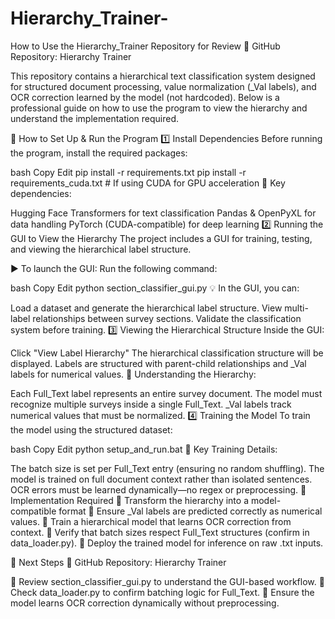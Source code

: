 # Hierarchy_Trainer-
How to Use the Hierarchy_Trainer Repository for Review
🔗 GitHub Repository: Hierarchy Trainer

This repository contains a hierarchical text classification system designed for structured document processing, value normalization (_Val labels), and OCR correction learned by the model (not hardcoded). Below is a professional guide on how to use the program to view the hierarchy and understand the implementation required.

📌 How to Set Up & Run the Program
1️⃣ Install Dependencies
Before running the program, install the required packages:

bash
Copy
Edit
pip install -r requirements.txt
pip install -r requirements_cuda.txt  # If using CUDA for GPU acceleration
📌 Key dependencies:

Hugging Face Transformers for text classification
Pandas & OpenPyXL for data handling
PyTorch (CUDA-compatible) for deep learning
2️⃣ Running the GUI to View the Hierarchy
The project includes a GUI for training, testing, and viewing the hierarchical label structure.

▶️ To launch the GUI:
Run the following command:

bash
Copy
Edit
python section_classifier_gui.py
💡 In the GUI, you can:

Load a dataset and generate the hierarchical label structure.
View multi-label relationships between survey sections.
Validate the classification system before training.
3️⃣ Viewing the Hierarchical Structure
Inside the GUI:

Click "View Label Hierarchy"
The hierarchical classification structure will be displayed.
Labels are structured with parent-child relationships and _Val labels for numerical values.
📌 Understanding the Hierarchy:

Each Full_Text label represents an entire survey document.
The model must recognize multiple surveys inside a single Full_Text.
_Val labels track numerical values that must be normalized.
4️⃣ Training the Model
To train the model using the structured dataset:

bash
Copy
Edit
python setup_and_run.bat
📌 Key Training Details:

The batch size is set per Full_Text entry (ensuring no random shuffling).
The model is trained on full document context rather than isolated sentences.
OCR errors must be learned dynamically—no regex or preprocessing.
📌 Implementation Required
🔹 Transform the hierarchy into a model-compatible format
🔹 Ensure _Val labels are predicted correctly as numerical values.
🔹 Train a hierarchical model that learns OCR correction from context.
🔹 Verify that batch sizes respect Full_Text structures (confirm in data_loader.py).
🔹 Deploy the trained model for inference on raw .txt inputs.

📩 Next Steps
🔗 GitHub Repository: Hierarchy Trainer

🔹 Review section_classifier_gui.py to understand the GUI-based workflow.
🔹 Check data_loader.py to confirm batching logic for Full_Text.
🔹 Ensure the model learns OCR correction dynamically without preprocessing.
